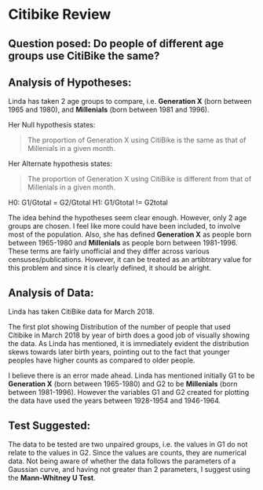 # Citibike Review


## Question posed: Do people of different age groups use CitiBike the same?


## Analysis of Hypotheses: 

Linda has taken 2 age groups to compare, i.e. **Generation X** (born between 1965 and 1980), and **Millenials** (born between 1981 and 1996).

Her Null hypothesis states: 
>The proportion of Generation X using CitiBike is the same as that of Millenials in a given month.

Her Alternate hypothesis states:
>The proportion of Generation X using CitiBike is different from that of Millenials in a given month.

H0: G1/Gtotal = G2/Gtotal
H1: G1/Gtotal != G2total

The idea behind the hypotheses seem clear enough. However, only 2 age groups are chosen. I feel like more could have been included, to involve most of the population. 
Also, she has defined **Generation X** as people born between 1965-1980 and **Millenials** as people born between 1981-1996. These terms are fairly unofficial and they differ across various censuses/publications. However, it can be treated as an artibtrary value for this problem and since it is clearly defined, it should be alright.

## Analysis of Data:

Linda has taken CitiBike data for March 2018.

The first plot showing Distribution of the number of people that used Citibike in March 2018 by year of birth does a good job of visually showing the data. As Linda has mentioned, it is immediately evident the distribution skews towards later birth years, pointing out to the fact that younger peoples have higher counts as compared to older people.

I believe there is an error made ahead. Linda has mentioned initially G1 to be **Generation X** (born between 1965-1980) and G2 to be **Millenials** (born between 1981-1996). However the variables G1 and G2 created for plotting the data have used the years between 1928-1954 and 1946-1964.

## Test Suggested:

The data to be tested are two unpaired groups, i.e. the values in G1 do not relate to the values in G2. 
Since the values are counts, they are numerical data. Not being aware of whether the data follows the parameters of a Gaussian curve, and having not greater than 2 parameters, I suggest using the **Mann-Whitney U Test**.

